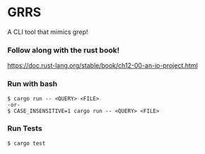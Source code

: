 # GRRS

A CLI tool that mimics grep!

### Follow along with the rust book!
https://doc.rust-lang.org/stable/book/ch12-00-an-io-project.html

### Run with bash
```
$ cargo run -- <QUERY> <FILE>
-or-
$ CASE_INSENSITIVE=1 cargo run -- <QUERY> <FILE>
```

### Run Tests
```
$ cargo test
```
